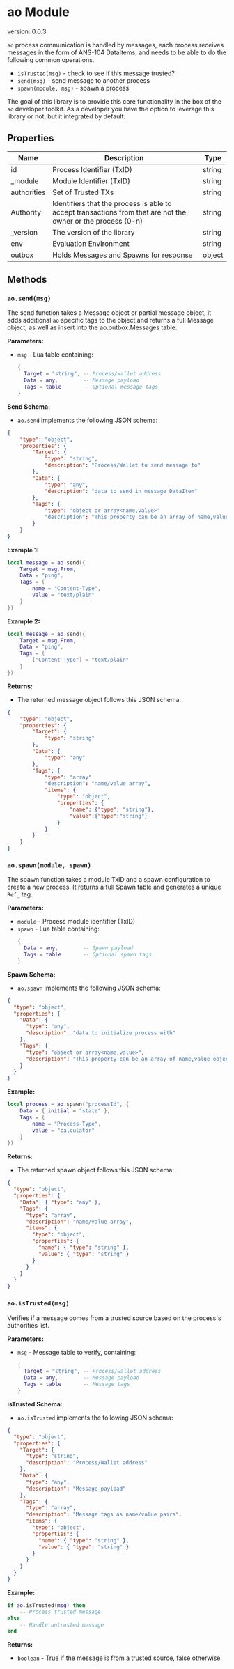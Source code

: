 # ao Module

version: 0.0.3

`ao` process communication is handled by messages, each process receives messages in the form of ANS-104 DataItems, and needs to be able to do the following common operations.

- `isTrusted(msg)` - check to see if this message trusted?
- `send(msg)` - send message to another process
- `spawn(module, msg)` - spawn a process

The goal of this library is to provide this core functionality in the box of the `ao` developer toolkit. As a developer you have the option to leverage this library or not, but it integrated by default.

## Properties

| Name        | Description                                                                                                  | Type   |
| ----------- | ------------------------------------------------------------------------------------------------------------ | ------ |
| id          | Process Identifier (TxID)                                                                                    | string |
| \_module    | Module Identifier (TxID)                                                                                     | string |
| authorities | Set of Trusted TXs                                                                                           | string |
| Authority   | Identifiers that the process is able to accept transactions from that are not the owner or the process (0-n) | string |
| \_version   | The version of the library                                                                                   | string |
| env         | Evaluation Environment                                                                                       | string |
| outbox      | Holds Messages and Spawns for response                                                                       | object |

## Methods

### `ao.send(msg)`

The send function takes a Message object or partial message object, it adds additional `ao` specific tags to the object and returns a full Message object, as well as insert into the ao.outbox.Messages table.

**Parameters:**

- `msg` - Lua table containing:
  ```lua
  {
    Target = "string", -- Process/wallet address
    Data = any,        -- Message payload
    Tags = table       -- Optional message tags
  }
  ```

**Send Schema:**

- `ao.send` implements the following JSON schema:

```json
{
    "type": "object",
    "properties": {
        "Target": {
            "type": "string",
            "description": "Process/Wallet to send message to"
        },
        "Data": {
            "type": "any",
            "description": "data to send in message DataItem"
        },
        "Tags": {
            "type": "object or array<name,value>"
            "description": "This property can be an array of name,value objects or an object"
        }
    }
}
```

**Example 1:**

```lua
local message = ao.send({
    Target = msg.From,
    Data = "ping",
    Tags = {
        name = "Content-Type",
        value = "text/plain"
    }
})
```

**Example 2:**

```lua
local message = ao.send({
    Target = msg.From,
    Data = "ping",
    Tags = {
        ["Content-Type"] = "text/plain"
    }
})
```

**Returns:**

- The returned message object follows this JSON schema:

```json
{
    "type": "object",
    "properties": {
        "Target": {
            "type": "string"
        },
        "Data": {
            "type": "any"
        },
        "Tags": {
            "type": "array"
            "description": "name/value array",
            "items": {
                "type": "object",
                "properties": {
                    "name": {"type": "string"},
                    "value":{"type":"string"}
                }
            }
        }
    }
}
```

### `ao.spawn(module, spawn)`

The spawn function takes a module TxID and a spawn configuration to create a new process. It returns a full Spawn table and generates a unique `Ref_` tag.

**Parameters:**

- `module` - Process module identifier (TxID)
- `spawn` - Lua table containing:
  ```lua
  {
    Data = any,        -- Spawn payload
    Tags = table       -- Optional spawn tags
  }
  ```

**Spawn Schema:**

- `ao.spawn` implements the following JSON schema:

```json
{
  "type": "object",
  "properties": {
    "Data": {
      "type": "any",
      "description": "data to initialize process with"
    },
    "Tags": {
      "type": "object or array<name,value>",
      "description": "This property can be an array of name,value objects or an object"
    }
  }
}
```

**Example:**

```lua
local process = ao.spawn("processId", {
    Data = { initial = "state" },
    Tags = {
        name = "Process-Type",
        value = "calculator"
    }
})
```

**Returns:**

- The returned spawn object follows this JSON schema:

```json
{
  "type": "object",
  "properties": {
    "Data": { "type": "any" },
    "Tags": {
      "type": "array",
      "description": "name/value array",
      "items": {
        "type": "object",
        "properties": {
          "name": { "type": "string" },
          "value": { "type": "string" }
        }
      }
    }
  }
}
```

### `ao.isTrusted(msg)`

Verifies if a message comes from a trusted source based on the process's authorities list.

**Parameters:**

- `msg` - Message table to verify, containing:
  ```lua
  {
    Target = "string", -- Process/wallet address
    Data = any,        -- Message payload
    Tags = table       -- Message tags
  }
  ```

**isTrusted Schema:**

- `ao.isTrusted` implements the following JSON schema:

```json
{
  "type": "object",
  "properties": {
    "Target": {
      "type": "string",
      "description": "Process/Wallet address"
    },
    "Data": {
      "type": "any",
      "description": "Message payload"
    },
    "Tags": {
      "type": "array",
      "description": "Message tags as name/value pairs",
      "items": {
        "type": "object",
        "properties": {
          "name": { "type": "string" },
          "value": { "type": "string" }
        }
      }
    }
  }
}
```

**Example:**

```lua
if ao.isTrusted(msg) then
    -- Process trusted message
else
    -- Handle untrusted message
end
```

**Returns:**

- `boolean` - True if the message is from a trusted source, false otherwise
